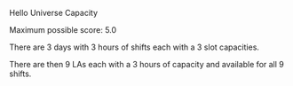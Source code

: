 Hello Universe Capacity

Maximum possible score: 5.0

There are 3 days with 3 hours of shifts each with a 3 slot capacities.

There are then 9 LAs each with a 3 hours of capacity and available for all 9 shifts.